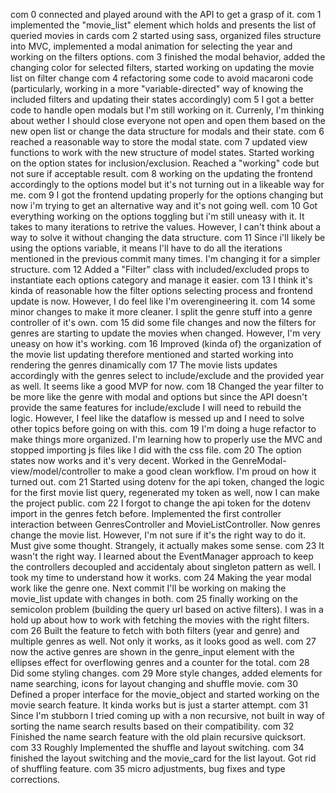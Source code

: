 com 0
    connected and played around with the API to get a grasp of it.
com 1
    implemented the "movie_list" element which holds and presents the list of queried movies in cards
com 2
    started using sass, organized files structure into MVC, implemented a modal animation for selecting the year and working on the filters options.
com 3
    finished the modal behavior, added the changing color for selected filters, started working on updating the movie list on filter change
com 4
    refactoring some code to avoid macaroni code (particularly, working in a more "variable-directed" way of knowing the included filters and updating their states accordingly)
com 5
    I got a better code to handle open modals but I'm still working on it. Currenly, I'm thinking about wether I should close everyone not open and open them based on the new open list or change the data structure for modals and their state.
com 6
    reached a reasonable way to store the modal state.
com 7
    updated view functions to work with the new structure of model states. Started working on the option states for inclusion/exclusion. Reached a "working" code but not sure if acceptable result.
com 8
    working on the updating the frontend accordingly to the options model but it's not turning out in a likeable way for me.
com 9
    I got the frontend updating properly for the options changing but now i'm trying to get an alternative way and it's not going well.
com 10 
    Got everything working on the options toggling but i'm still uneasy with it. It takes to many iterations to retrive the values. However, I can't think about a way to solve it without changing the data structure.
com 11
    Since i'll likely be using the options variable, it means I'll have to do all the iterations mentioned in the previous commit many times. I'm changing it for a simpler structure.
com 12
    Added a "Filter" class with included/excluded props to instantiate each options category and manage it easier. 
com 13
    I think it's kinda of reasonable how the filter options selecting process and frontend update is now. However, I do feel like I'm overengineering it.
com 14
    some minor changes to make it more cleaner. I split the genre stuff into a genre controller of it's own.
com 15
    did some file changes and now the filters for genres are starting to update the movies when changed. However, I'm very uneasy on how it's working.
com 16
    Improved (kinda of) the organization of the movie list updating therefore mentioned and started working into rendering the genres dinamically
com 17
    The movie lists updates accordingly with the genres select to include/exclude and the provided year as well. It seems like a good MVP for now.
com 18
    Changed the year filter to be more like the genre with modal and options but since the API doesn't provide the same features for include/exclude I will need to rebuild the logic.
    However, I feel like the dataflow is messed up and I need to solve other topics before going on with this.
com 19
    I'm doing a huge refactor to make things more organized. I'm learning how to properly use the MVC and stopped importing js files like I did with the css file. 
com 20
    The option states now works and it's very decent. Worked in the GenreModal-view/model/controller to make a good clean workflow. I'm proud on how it turned out.
com 21
    Started using dotenv for the api token, changed the logic for the first movie list query, regenerated my token as well, now I can make the project public.
com 22
    I forgot to change the api token for the dotenv import in the genres fetch before.
    Implemented the first controller interaction between GenresController and MovieListController. Now genres change the movie list.
    However, I'm not sure if it's the right way to do it. Must give some thought. Strangely, it actually makes some sense.
com 23
    It wasn't the right way. I learned about the EventManager approach to keep the controllers decoupled and accidentaly about singleton pattern as well. I took my time to understand how it works.
com 24
    Making the year modal work like the genre one. Next commit I'll be working on making the movie_list update with changes in both.
com 25
    finally working on the semicolon problem (building the query url based on active filters). I was in a hold up about how to work with fetching the movies with the right filters.
com 26
    Built the feature to fetch with both filters (year and genre) and multiple genres as well. Not only it works, as it looks good as well. 
com 27
    now the active genres are shown in the genre_input element with the ellipses effect for overflowing genres and a counter for the total.
com 28
    Did some styling changes.
com 29
    More style changes, added elements for name searching, icons for layout changing and shuffle movie.
com 30 
    Defined a proper interface for the movie_object and started working on the movie search feature. It kinda works but is just a starter attempt.
com 31
    Since I'm stubborn I tried coming up with a non recursive, not built in way of sorting the name search results based on their compatibility.
com 32
    Finished the name search feature with the old plain recursive quicksort.
com 33
    Roughly Implemented the shuffle and layout switching. 
com 34
    finished the layout switching and the movie_card for the list layout. Got rid of shuffling feature. 
com 35
    micro adjustments, bug fixes and type corrections.

    








    
